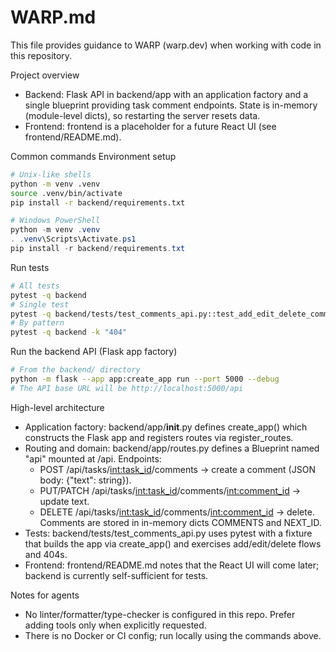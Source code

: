 # WARP.md

This file provides guidance to WARP (warp.dev) when working with code in this repository.

Project overview
- Backend: Flask API in backend/app with an application factory and a single blueprint providing task comment endpoints. State is in-memory (module-level dicts), so restarting the server resets data.
- Frontend: frontend is a placeholder for a future React UI (see frontend/README.md).

Common commands
Environment setup
```bash path=null start=null
# Unix-like shells
python -m venv .venv
source .venv/bin/activate
pip install -r backend/requirements.txt
```
```powershell path=null start=null
# Windows PowerShell
python -m venv .venv
. .venv\Scripts\Activate.ps1
pip install -r backend/requirements.txt
```

Run tests
```bash path=null start=null
# All tests
pytest -q backend
# Single test
pytest -q backend/tests/test_comments_api.py::test_add_edit_delete_comment
# By pattern
pytest -q backend -k "404"
```

Run the backend API (Flask app factory)
```bash path=null start=null
# From the backend/ directory
python -m flask --app app:create_app run --port 5000 --debug
# The API base URL will be http://localhost:5000/api
```

High-level architecture
- Application factory: backend/app/__init__.py defines create_app() which constructs the Flask app and registers routes via register_routes.
- Routing and domain: backend/app/routes.py defines a Blueprint named "api" mounted at /api. Endpoints:
  - POST /api/tasks/<int:task_id>/comments → create a comment (JSON body: {"text": string}).
  - PUT/PATCH /api/tasks/<int:task_id>/comments/<int:comment_id> → update text.
  - DELETE /api/tasks/<int:task_id>/comments/<int:comment_id> → delete.
  Comments are stored in in-memory dicts COMMENTS and NEXT_ID.
- Tests: backend/tests/test_comments_api.py uses pytest with a fixture that builds the app via create_app() and exercises add/edit/delete flows and 404s.
- Frontend: frontend/README.md notes that the React UI will come later; backend is currently self-sufficient for tests.

Notes for agents
- No linter/formatter/type-checker is configured in this repo. Prefer adding tools only when explicitly requested.
- There is no Docker or CI config; run locally using the commands above.
